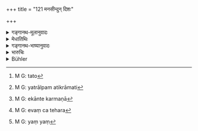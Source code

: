 +++
title = "121 मनसीन्दुन् दिशः"

+++

<details><summary>गङ्गानथ-मूलानुवादः</summary>

The Moon into the mind, Space into the ear, Viṣṇu into movement, Hara into strength, Agni into speech, Mitra into the excretions, and Prajāpati into the generative organ.—(121)
</details>

<details><summary>मेधातिथिः</summary>

यो ऽयम् **इन्दुश्** चन्द्रमास् तं **मनसि** संनिवेशयेत् । नैष चन्द्रो गगनसंचारी । किं तर्हि, मम मनसि व्यवस्थितः । याश् च **दिशः श्रोत्रे**न्द्रियशक्तौ । **क्रान्ते**[^४१८] **विष्णुं** यो यत्राल्पम् अपि क्रामति[^४१९] विष्णुर् एव क्रान्तिकर्मणा[^४२०] संनिविष्टः । एवं **बले हरम्**[^४२१] । हनुरेतो द्राग् अप्य् उत्थानं स चेन्द्रियावकाशः कालाकृतिर् इन्द्रियकर्मैव तत् । यम् एवं[^४२२] वागग्नेर् एवायम् उत्सर्गो वाय्वाद्यैर् मन्त्रैः पश्येत् । एवम् अध्यात्मम् उपसंहृत्य सर्वं परमात्मनि पश्येत् । एवमात्मको हेतुः परमात्मनि व्यवस्थितः "नाहं कश्चित् ततो भिन्नः" इति । एवम् एषा सर्वोपासना कर्तव्या ॥ १२.१२१ ॥


[^४२२]:
     M G: yaṃ yaṃ


[^४२१]:
     M G: evaṃ ca tehara


[^४२०]:
     M G: ekānte karmaṇā


[^४१९]:
     M G: yatrālpam atikrāmati


[^४१८]:
     M G: tato
</details>

<details><summary>गङ्गानथ-भाष्यानुवादः</summary>

The Moon—one shall withdraw into the mind. The ‘Moon’ here does not stand for what we see moving in the sky, but the deity residing in man’s mind.

‘*Space into the ear*’—The organ of hearing.

‘*Viṣṇu into movement*.’—Whenever one makes any the slightest movement, it is due to the impelling force of Viṣṇu residing in the man’s body.

Similarly ‘*Hara into strength*’—When a man rises, and moves about and does work, all this is the effect of strength which is due to the presence of Hara.

Speech is *Agni*, and the excretions are Mitra;—all this one shall contemplate upon as such.

Having thus withdrawn all into the body, one shall look upon it all as subsisting in the Self.

When the true nature of the Self has been thus comprehended the man realises that he himself is nothing apart from the Supreme Self.

All meditation shall be carried on in this manner.—121
</details>

<details><summary>भारुचिः</summary>

एवं सर्वत्राध्यात्मादिषु व्यवस्थितेषु भिन्नासु देवतास्व् अभिन्नम् ॥ १२.१२१ ॥
</details>

<details><summary>Bühler</summary>

121	On the moon as one with the internal organ, on the quarters of the horizon as one with his sense of hearing, on Vishnu as one with his (power of) motion, on Hara as the same with his strength, on Agni (Fire) as identical with his speech, on Mitra as identical with his excretions, and on Pragapati as one with his organ of generation.
</details>

